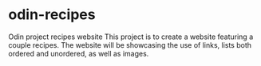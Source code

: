 # odin-recipes
Odin project recipes website
This project is to create a website featuring a couple recipes. The website will be showcasing the use of links, lists both ordered and unordered, as well as images. 

